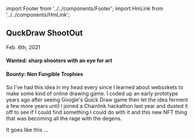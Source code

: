 import Footer from '../../components/Footer';
import HmLink from '../../components/HmLink';

<HmLink />
 
## QuckDraw ShootOut
<time>Feb. 6th, 2021</time>

#### Wanted: sharp shooters with an eye for art
#### Bounty: Non Fungible Trophies

So I've had this idea in my head every since I learned about websokets to make some kind of online drawing game. I coded up an early prototype years ago after seeing Google's Quick Draw game then let the idea ferment a few more years until I joined a Chainlink hackathon last year and dusted it off to see if I could find something I could do with it and this new NFT thing that was becoming all the rage with the degens.

It goes like this ...

